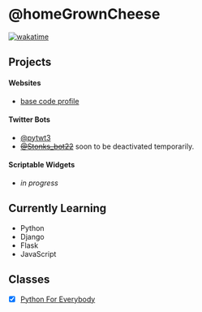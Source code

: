 # @homeGrownCheese

[![wakatime](https://wakatime.com/badge/user/e5022d71-61ac-40a2-961e-860ef02bb2b9.svg)](https://wakatime.com/@e5022d71-61ac-40a2-961e-860ef02bb2b9)

## Projects

#### Websites
- [base code profile](https://hmgrwnsh.pythonanywhere.com/)

#### Twitter Bots 
- [@pytwt3](https://twitter.com/pytwt3)
- ~~[@Stonks_bot22](https://twitter.com/Stonks_bot22)~~ soon to be deactivated temporarily.

#### Scriptable Widgets

- _in progress_


## Currently Learning

- Python
- Django
- Flask
- JavaScript

## Classes
- [x] [Python For Everybody](https://www.py4e.com/)



